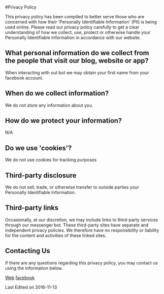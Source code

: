 #Privacy Policy

This privacy policy has been compiled to better serve those who are concerned with how their 'Personally Identifiable Information' (PII) is being used online. Please read our privacy policy carefully to get a clear understanding of how we collect, use, protect or otherwise handle your Personally Identifiable Information in accordance with our website.

## What personal information do we collect from the people that visit our blog, website or app?

When interacting with out bot we may obtain your first name from your facebook account.

## When do we collect information?

We do not store any information about you.

## How do we protect your information?

N/A

## Do we use 'cookies'?

We do not use cookies for tracking purposes

## Third-party disclosure

We do not sell, trade, or otherwise transfer to outside parties your Personally Identifiable Information.

## Third-party links

Occasionally, at our discretion, we may include links to third-party services through our messenger bot. These third-party sites have separate and independent privacy policies. We therefore have no responsibility or liability for the content and activities of these linked sites. 

## Contacting Us

If there are any questions regarding this privacy policy, you may contact us using the information below.

[Web](http://myplaylistfinder.com)
[facebook](facebook.com/myplaylistfinder)

Last Edited on 2016-11-13